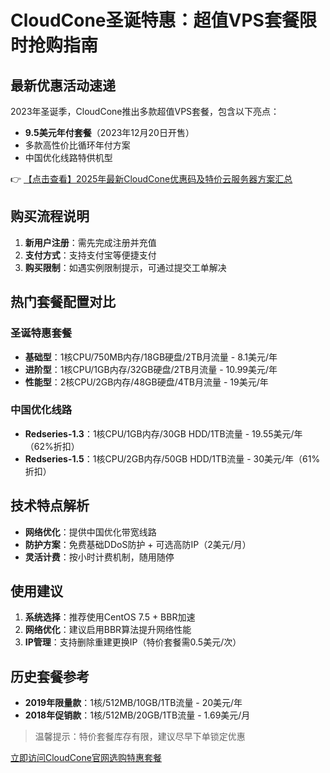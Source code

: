 # CloudCone圣诞特惠：超值VPS套餐限时抢购指南

## 最新优惠活动速递

2023年圣诞季，CloudCone推出多款超值VPS套餐，包含以下亮点：

- **9.5美元年付套餐**（2023年12月20日开售）
- 多款高性价比循环年付方案
- 中国优化线路特供机型

👉 [【点击查看】2025年最新CloudCone优惠码及特价云服务器方案汇总](https://bit.ly/Cloudcone)

## 购买流程说明

1. **新用户注册**：需先完成注册并充值
2. **支付方式**：支持支付宝等便捷支付
3. **购买限制**：如遇实例限制提示，可通过提交工单解决

## 热门套餐配置对比

### 圣诞特惠套餐
- **基础型**：1核CPU/750MB内存/18GB硬盘/2TB月流量 - 8.1美元/年
- **进阶型**：1核CPU/1GB内存/32GB硬盘/2TB月流量 - 10.99美元/年  
- **性能型**：2核CPU/2GB内存/48GB硬盘/4TB月流量 - 19美元/年

### 中国优化线路
- **Redseries-1.3**：1核CPU/1GB内存/30GB HDD/1TB流量 - 19.55美元/年（62%折扣）
- **Redseries-1.5**：1核CPU/2GB内存/50GB HDD/1TB流量 - 30美元/年（61%折扣）

## 技术特点解析

- **网络优化**：提供中国优化带宽线路
- **防护方案**：免费基础DDoS防护 + 可选高防IP（2美元/月）
- **灵活计费**：按小时计费机制，随用随停

## 使用建议

1. **系统选择**：推荐使用CentOS 7.5 + BBR加速
2. **网络优化**：建议启用BBR算法提升网络性能
3. **IP管理**：支持删除重建更换IP（特价套餐需0.5美元/次）

## 历史套餐参考

- **2019年限量款**：1核/512MB/10GB/1TB流量 - 20美元/年
- **2018年促销款**：1核/512MB/20GB/1TB流量 - 1.69美元/月

> 温馨提示：特价套餐库存有限，建议尽早下单锁定优惠

[立即访问CloudCone官网选购特惠套餐](https://bit.ly/Cloudcone)